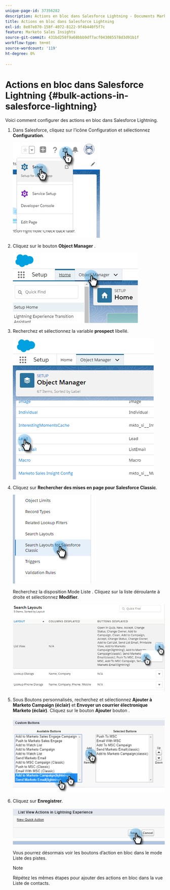 ```yaml
---
unique-page-id: 37356282
description: Actions en bloc dans Salesforce Lightning - Documents Marketo - Documentation du produit
title: Actions en bloc dans Salesforce Lightning
exl-id: 8e07e870-158f-4072-8122-9f4b440f5f7c
feature: Marketo Sales Insights
source-git-commit: 431bd258f9a68bbb9df7acf043085578d3d91b1f
workflow-type: tm+mt
source-wordcount: '119'
ht-degree: 0%

---
```


# Actions en bloc dans Salesforce Lightning {#bulk-actions-in-salesforce-lightning}

Voici comment configurer des actions en bloc dans Salesforce Lightning.

1. Dans Salesforce, cliquez sur l’icône Configuration et sélectionnez **Configuration**.

   ![](assets/bulk-actions-in-salesforce-lightning-1.png)

1. Cliquez sur le bouton **Object Manager** .

   ![](assets/bulk-actions-in-salesforce-lightning-2.png)

1. Recherchez et sélectionnez la variable **prospect** libellé.

   ![](assets/bulk-actions-in-salesforce-lightning-3.png)

1. Cliquez sur **Rechercher des mises en page pour Salesforce Classic**.

   ![](assets/bulk-actions-in-salesforce-lightning-4.png)

   Recherchez la disposition Mode Liste . Cliquez sur la liste déroulante à droite et sélectionnez **Modifier**.

   ![](assets/bulk-actions-in-salesforce-lightning-5.png)

1. Sous Boutons personnalisés, recherchez et sélectionnez **Ajouter à Marketo Campaign (éclair)** et **Envoyer un courrier électronique Marketo (éclair)**. Cliquez sur le bouton **Ajouter** bouton .

   ![](assets/bulk-actions-in-salesforce-lightning-6.png)

1. Cliquez sur **Enregistrer**.

   ![](assets/bulk-actions-in-salesforce-lightning-7.png)

   Vous pourrez désormais voir les boutons d’action en bloc dans le mode Liste des pistes.

   >[!NOTE]
   >
   >Répétez les mêmes étapes pour ajouter des actions en bloc dans la vue Liste de contacts.
